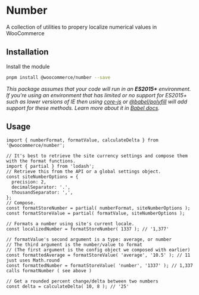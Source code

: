 # Number

A collection of utilities to propery localize numerical values in WooCommerce

## Installation

Install the module

```bash
pnpm install @woocommerce/number --save
```

_This package assumes that your code will run in an **ES2015+** environment. If you're using an environment that has limited or no support for ES2015+ such as lower versions of IE then using [core-js](https://github.com/zloirock/core-js) or [@babel/polyfill](https://babeljs.io/docs/en/next/babel-polyfill) will add support for these methods. Learn more about it in [Babel docs](https://babeljs.io/docs/en/next/caveats)._

## Usage

```JS
import { numberFormat, formatValue, calculateDelta } from '@woocommerce/number';

// It's best to retrieve the site currency settings and compose them with the format functions.
import { partial } from 'lodash';
// Retrieve this from the API or a global settings object.
const siteNumberOptions = {
  precision: 2,
  decimalSeparator: '.',
  thousandSeparator: ',',
};
// Compose.
const formatStoreNumber = partial( numberFormat, siteNumberOptions );
const formatStoreValue = partial( formatValue, siteNumberOptions );

// Formats a number using site's current locale.
const localizedNumber = formatStoreNumber( 1337 ); // '1,377'

// formatValue's second argument is a type: average, or number
// The third argument is the number/value to format
// (The first argument is the config object we composed with earlier)
const formattedAverage = formatStoreValue( 'average', '10.5' ); // 11 just uses Math.round
const formattedNumber = formatStoreValue( 'number', '1337' ); // 1,337 calls formatNumber ( see above )

// Get a rounded percent change/delta between two numbers
const delta = calculateDelta( 10, 8 ); // '25'
```
